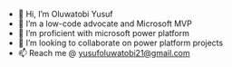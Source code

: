 - 👋 Hi, I’m Oluwatobi Yusuf
- 👀 I’m a low-code advocate and Microsoft MVP
- 🌱 I’m proficient with microsoft power platform
- 💞️ I’m looking to collaborate on power platform projects
- 📫 Reach me @ yusufoluwatobi21@gmail.com 

<!---
toby124/toby124 is a ✨ special ✨ repository because its `README.md` (this file) appears on your GitHub profile.
You can click the Preview link to take a look at your changes.
--->
